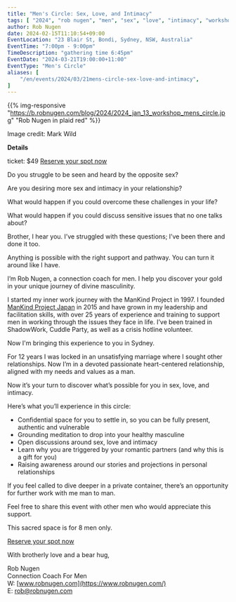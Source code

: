 ```yaml
---
title: "Men's Circle: Sex, Love, and Intimacy"
tags: [ "2024", "rob nugen", "men", "sex", "love", "intimacy", "workshop" ]
author: Rob Nugen
date: 2024-02-15T11:10:54+09:00
EventLocation: "23 Blair St, Bondi, Sydney, NSW, Australia"
EventTime: "7:00pm - 9:00pm"
TimeDescription: "gathering time 6:45pm"
EventDate: "2024-03-21T19:00:00+11:00"
EventType: "Men's Circle"
aliases: [
    "/en/events/2024/03/21mens-circle-sex-love-and-intimacy",
]
---
```


{{% img-responsive "https://b.robnugen.com/blog/2024/2024_jan_13_workshop_mens_circle.jpg" "Rob Nugen in plaid red" %}}

<div class="note">Image credit: Mark Wild</div>

**Details**

ticket: $49 [Reserve your spot now](https://buy.stripe.com/8wMcPZ6nm0pi02AbII)

Do you struggle to be seen and heard by the opposite sex?

Are you desiring more sex and intimacy in your relationship?

What would happen if you could overcome these challenges in your life?

What would happen if you could discuss sensitive issues that no one talks about?

Brother, I hear you.  I’ve struggled with these questions;
I’ve been there and done it too.

Anything is possible with the right support and pathway.
You can turn it around like I have.

I’m Rob Nugen, a connection coach for men. I help you discover your
gold in your unique journey of divine masculinity.

I started my inner work journey with the ManKind Project in 1997.
I founded [ManKind Project Japan](https://www.mkpjapan.org) in 2015
and have grown in my leadership and
facilitation skills, with over 25 years of experience and training
to support men in working through the issues they face in life.
I’ve been trained in ShadowWork, Cuddle Party, as well as a crisis hotline volunteer.

Now I'm bringing this experience to you in Sydney.

For 12 years I was locked in an unsatisfying marriage where
I sought other relationships.  Now I’m in a devoted passionate
heart-centered relationship, aligned with my needs and values as a man.

Now it’s your turn to discover what’s possible for you in sex, love, and intimacy.

Here’s what you’ll experience in this circle:

* Confidential space for you to settle in, so you can be fully present, authentic and vulnerable
* Grounding meditation to drop into your healthy masculine
* Open discussions around sex, love and intimacy
* Learn why you are triggered by your romantic partners (and why this is a gift for you)
* Raising awareness around our stories and projections in personal relationships

If you feel called to dive deeper in a private container,
there’s an opportunity for further work with me man to man.

Feel free to share this event with other men who would appreciate this support.

This sacred space is for 8 men only.

[Reserve your spot now](https://buy.stripe.com/8wMcPZ6nm0pi02AbII)

With brotherly love and a bear hug,

Rob Nugen
<br>Connection Coach For Men
<br>W: [www.robnugen.com](https://www.robnugen.com/)
<br>E: rob@robnugen.com
